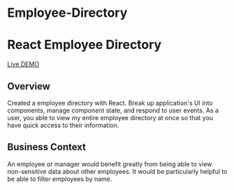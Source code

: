 # Employee-Directory

# React Employee Directory

[Live DEMO ](https://themployeedirectory.herokuapp.com/)

## Overview

Created a employee directory with React. Break up application's UI into components, manage component state, and respond to user events. As a user, you able to view my entire employee directory at once so that you have quick access to their information.

## Business Context

An employee or manager would benefit greatly from being able to view non-sensitive data about other employees. It would be particularly helpful to be able to filter employees by name.
